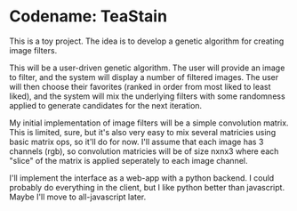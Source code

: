 Codename: TeaStain
==================
This is a toy project. The idea is to develop a genetic algorithm for creating
image filters.

This will be a user-driven genetic algorithm. The user will provide an image to
filter, and the system will display a number of filtered images. The user will
then choose their favorites (ranked in order from most liked to least liked),
and the system will mix the underlying filters with some randomness applied to
generate candidates for the next iteration.

My initial implementation of image filters will be a simple convolution matrix.
This is limited, sure, but it's also very easy to mix several matricies using
basic matrix ops, so it'll do for now. I'll assume that each image has 3
channels (rgb), so convolution matricies will be of size nxnx3 where each
"slice" of the matrix is applied seperately to each image channel.

I'll implement the interface as a web-app with a python backend. I could
probably do everything in the client, but I like python better than javascript.
Maybe I'll move to all-javascript later.
